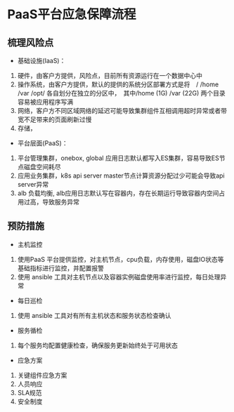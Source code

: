 # PaaS平台应急保障流程
 
## 梳理风险点 
 
* 基础设施(IaaS)： 
 
1. 硬件，由客户方提供，风险点，目前所有资源运行在一个数据中心中　 
2. 操作系统，由客户方提供，默认的提供的系统分区部署方式是将　/ /home /var /opt/  各自划分在独立的分区中，　其中/home (1G)  /var (22G) 两个目录容易被应用程序写满 
3. 网络，客户方不同区域网络的延迟可能导致集群组件互相调用超时异常或者带宽不足带来的页面刷新过慢 
4. 存储， 
 
* 平台层面(PaaS)： 
 
1. 平台管理集群，onebox, global 应用日志默认都写入ES集群，容易导致ES节点磁盘空间耗尽　　 
2. 应用业务集群，k8s api server    master节点计算资源分配过少可能会导致api server异常　 
3. alb 负载均衡, alb应用日志默认写在容器内，存在长期运行导致容器内空间占用过高，导致服务异常　 
 
## 预防措施 
 
* 主机监控 
 
1. 使用PaaS 平台提供监控，对主机节点，cpu负载，内存使用，磁盘IO状态等基础指标进行监控，并配置报警 
2. 使用 ansible 工具对主机节点以及容器实例磁盘使用率进行监控，每日处理异常 
 
* 每日巡检 
1. 使用 ansible 工具对有所有主机状态和服务状态检查确认 
 
* 服务循检 
 
1. 每个服务均配置健康检查，确保服务更新始终处于可用状态 
  
* 应急方案 
 
1. 关键组件应急方案
2. 人员响应
3. SLA规范
4. 安全制度
